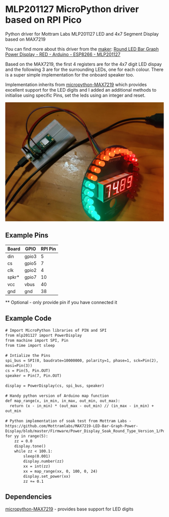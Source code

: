 # MLP201127 MicroPython driver based on RPI Pico
Python driver for Mottram Labs MLP201127 LED and 4x7 Segment Display based on MAX7219

You can find more about this driver from the [maker](https://www.mottramlabs.com/): [Round LED Bar Graph Power Display - RED - Arduino - ESP8266 - MLP201127](https://www.ebay.co.uk/itm/133752718757)

Based on the MAX7219, the first 4 registers are for the 4x7 digit LED dispay and the following 3 are for the surrounding LEDs, one for each colour. There is a super simple implementation for the onboard speaker too.

Implementation inherits from [micropython-MAX7219](https://github.com/JennaSys/micropython-max7219/) which provides excellent support for the LED digits and I added an additional methods to initialise using specific Pins, set the leds using an integer and reset.

![RPi Pico with the ML201127 Display](https://github.com/richardarpino/mlp201127-micropython/blob/main/MLP201127%20with%20RPi%20Pico.jpg)

## Example Pins
| Board       | GPIO        | RPI Pin     |
| ----------- | ----------- | ----------- |
| din         | gpio3       | 5           |
| cs          | gpio5       | 7           |
| clk         | gpio2       | 4           |
| spkr*       | gpio7       | 10          |
| vcc         | vbus        | 40          |
| gnd         | gnd         | 38          |

** Optional - only provide pin if you have connected it

## Example Code
```
# Import MicroPython libraries of PIN and SPI
from mlp201127 import PowerDisplay
from machine import SPI, Pin
from time import sleep

# Intialize the Pins
spi_bus = SPI(0, baudrate=10000000, polarity=1, phase=1, sck=Pin(2), mosi=Pin(3))
cs = Pin(5, Pin.OUT)
speaker = Pin(7, Pin.OUT)

display = PowerDisplay(cs, spi_bus, speaker)

# Handy python version of Arduino map function
def map_range(x, in_min, in_max, out_min, out_max):
  return (x - in_min) * (out_max - out_min) // (in_max - in_min) + out_min

# Python implementation of soak test from Mottram Labs - https://github.com/Mottramlabs/MAX7219-LED-Bar-Graph-Power-Display/blob/master/Firmware/Power_Display_Soak_Round_Type_Version_1/Power_Display_Soak_Round_Type_Version_1.ino
for yy in range(5):
    zz = 0.0
    display.tone()
    while zz < 100.1:
        sleep(0.001)
        display.number(zz)
        xx = int(zz)
        xx = map_range(xx, 0, 100, 0, 24)
        display.set_power(xx)
        zz += 0.1
```

## Dependencies
[micropython-MAX7219](https://github.com/JennaSys/micropython-max7219/) - provides base support for LED digits
